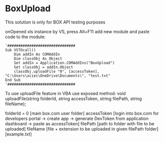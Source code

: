 # BoxUpload

This solution is only for BOX API testing purposes

onOpened xls instance by VS, press Alt+F11 add new module and paste code to the module:

```
'###############################
Sub VSTOcall()
    Dim addIn As COMAddIn
    Dim classObj As Object
    Set addIn = Application.COMAddIns("BoxUpload")
    Set classObj = addIn.Object
    classObj.uploadFile "0", [accessToken], "C:\Users\aciec\OneDrive\Documents\", "test.txt"
End Sub
'###############################
```

To use uploadFile feature in VBA use exposed method:
void uploadFile(string folderId, string accessToken, string filePath, string fileName);

folderId = 0 [main box.com user folder]
accessToken [login into box.com for developers portal -> create app -> generate DevToken from application dashboard -> paste as accessToken]
filePath [path to folder with file to be uploaded]
fileName [file + extension to be uploaded in given filePath folder] [example.txt]




